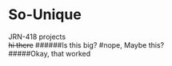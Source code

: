 # So-Unique
JRN-418 projects
<br>~~hi there~~
######Is this big?
#nope, Maybe this?  <br>#####Okay, that worked 
